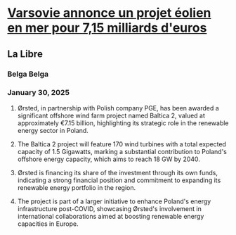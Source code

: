 # [Varsovie annonce un projet éolien en mer pour 7,15 milliards d'euros](https://advance.lexis.com/api/document?collection=news&id=urn:contentItem:6F14-45T3-RRKR-K2HY-00000-00&context=1519360)
## La Libre
### Belga Belga
### January 30, 2025

1. Ørsted, in partnership with Polish company PGE, has been awarded a significant offshore wind farm project named Baltica 2, valued at approximately €7.15 billion, highlighting its strategic role in the renewable energy sector in Poland.

2. The Baltica 2 project will feature 170 wind turbines with a total expected capacity of 1.5 Gigawatts, marking a substantial contribution to Poland's offshore energy capacity, which aims to reach 18 GW by 2040.

3. Ørsted is financing its share of the investment through its own funds, indicating a strong financial position and commitment to expanding its renewable energy portfolio in the region.

4. The project is part of a larger initiative to enhance Poland's energy infrastructure post-COVID, showcasing Ørsted's involvement in international collaborations aimed at boosting renewable energy capacities in Europe.